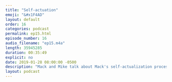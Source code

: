 ```yaml
---
title: "Self-actuation"
emoji: "&#x1F4AD"
layout: default
order: 16
categories: podcast
permalink: ep15.html
episode_number: 16
audio_filename: "ep15.m4a"
length: 35945285
duration: 00:35:49
explicit: no
date: 2019-01-28 08:00:00 -0500
description: "Mack and Mike talk about Mack's self-actualization process and how they determine if something is meaningful."
layout: podcast
---
```

